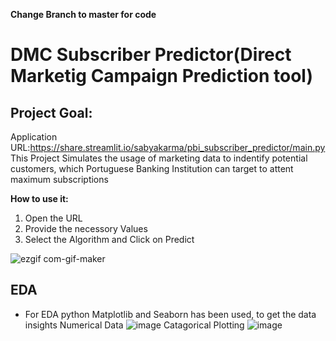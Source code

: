 **Change Branch to master for code**
# DMC Subscriber Predictor(Direct Marketig Campaign Prediction tool)
## Project Goal:
Application URL:https://share.streamlit.io/sabyakarma/pbi_subscriber_predictor/main.py
This Project Simulates the usage of marketing data to indentify potential customers, which Portuguese Banking Institution can target to attent maximum subscriptions

**How to use it:**
  1. Open the URL 
  2. Provide the necessory Values
  3. Select the Algorithm and Click on Predict

![ezgif com-gif-maker](https://user-images.githubusercontent.com/43329554/147880970-a52eca49-4750-48ab-8cd8-f5b326840a52.gif)

## EDA
- For EDA python Matplotlib and Seaborn has been used, to get the data insights
Numerical Data 
![image](https://user-images.githubusercontent.com/43329554/147880624-291af9af-9922-4034-a14d-6777ff56f01b.png)
Catagorical Plotting
![image](https://user-images.githubusercontent.com/43329554/147880681-2ca0457f-8ab3-4bb3-baa2-de7f1b3ad2f2.png)

